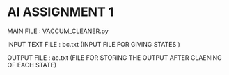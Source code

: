 # AI ASSIGNMENT 1

MAIN FILE : VACCUM_CLEANER.py

INPUT TEXT FILE : bc.txt (INPUT FILE FOR GIVING STATES )

OUTPUT FILE : ac.txt (FILE FOR STORING THE OUTPUT AFTER CLAENING OF EACH STATE)
